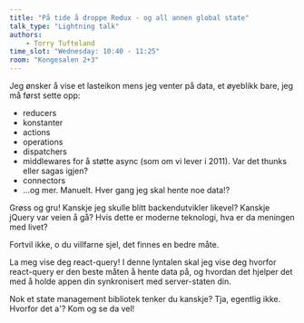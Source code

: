 ```yaml
---
title: "På tide å droppe Redux - og all annen global state"
talk_type: "Lightning talk"
authors:
    - Torry Tufteland
time_slot: "Wednesday: 10:40 - 11:25"
room: "Kongesalen 2+3"
---
```

Jeg ønsker å vise et lasteikon mens jeg venter på data, et øyeblikk bare, jeg må først sette opp:

- reducers
- konstanter
- actions
- operations
- dispatchers
- middlewares for å støtte async (som om vi lever i 2011). Var det thunks eller sagas igjen?
- connectors
- ...og mer. Manuelt. Hver gang jeg skal hente noe data!?

Grøss og gru! Kanskje jeg skulle blitt backendutvikler likevel? Kanskje jQuery var veien å gå? Hvis dette er moderne teknologi, hva er da meningen med livet? 

Fortvil ikke, o du villfarne sjel, det finnes en bedre måte.

La meg vise deg react-query! I denne lyntalen skal jeg vise deg hvorfor react-query er den beste måten å hente data på, og hvordan det hjelper det med å holde appen din synkronisert med server-staten din.

Nok et state management bibliotek tenker du kanskje? Tja, egentlig ikke. Hvorfor det a'? Kom og se da vel!
